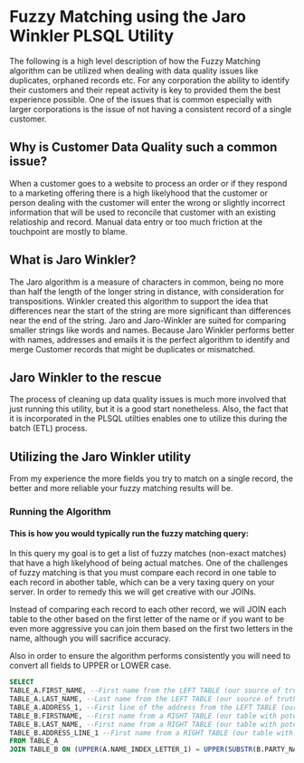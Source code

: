 # Fuzzy Matching using the Jaro Winkler PLSQL Utility
The following is a high level description of how the Fuzzy Matching algorithm can be utilized when dealing with data quality issues like duplicates, orphaned records etc. For any corporation the ability to identify their customers and their repeat activity is key to provided them the best experience possible. One of the issues that is common especially with larger corporations is the issue of not having a consistent record of a single customer. 

## Why is Customer Data Quality such a common issue?
When a customer goes to a website to process an order or if they respond to a marketing offering there is a high likelyhood that the customer or person dealing with the customer will enter the wrong or slightly incorrect information that will be used to reconcile that customer with an existing relatioship and record. Manual data entry or too much friction at the touchpoint are mostly to blame.

## What is Jaro Winkler?
The Jaro algorithm is a measure of characters in common, being no more than half the length of the longer string in distance, with consideration for transpositions. Winkler created this algorithm to support the idea that differences near the start of the string are more significant than differences near the end of the string. Jaro and Jaro-Winkler are suited for comparing smaller strings like words and names.
Because Jaro Winkler performs better with names, addresses and emails it is the perfect algorithm to identify and merge Customer records that might be duplicates or mismatched.

## Jaro Winkler to the rescue
The process of cleaning up data quality issues is much more involved that just running this utility, but it is a good start nonetheless. Also, the fact that it is incorporated in the PLSQL utilties enables one to utilize this during the batch (ETL) process.

## Utilizing the Jaro Winkler utility
From my experience the more fields you try to match on a single record, the better and more reliable your fuzzy matching results will be.

### Running the Algorithm
#### This is how you would typically run the fuzzy matching query:
In this query my goal is to get a list of fuzzy matches (non-exact matches) that have a high likelyhood of being actual matches. One of the challenges of fuzzy matching is that you must compare each record in one table to each record in abother table, which can be a very taxing query on your server. In order to remedy this we will get creative with our JOINs. 

Instead of comparing each record to each other record, we will JOIN each table to the other based on the first letter of the name or if you want to be even more aggressive you can join them based on the first two letters in the name, although you will sacrifice accuracy.

Also in order to ensure the algorithm performs consistently you will need to convert all fields to UPPER or LOWER case.
```sql
SELECT 
TABLE_A.FIRST_NAME, --First name from the LEFT TABLE (our source of truth table)
TABLE_A.LAST_NAME, --Last name from the LEFT TABLE (our source of truth table)
TABLE_A.ADDRESS_1, --First line of the address from the LEFT TABLE (our source of truth table)
TABLE_B.FIRSTNAME, --First name from a RIGHT TABLE (our table with potential dupes, mismatches -could be the same table)
TABLE_B.LAST_NAME, --First name from a RIGHT TABLE (our table with potential dupes, mismatches -could be the same table)
TABLE_B.ADDRESS_LINE_1 --First name from a RIGHT TABLE (our table with potential dupes, mismatches -could be the same table)
FROM TABLE_A
JOIN TABLE_B ON (UPPER(A.NAME_INDEX_LETTER_1) = UPPER(SUBSTR(B.PARTY_NAME,1,1)))-- Convert to UPPERCASE and JOIN based on the first letter in the string
```
